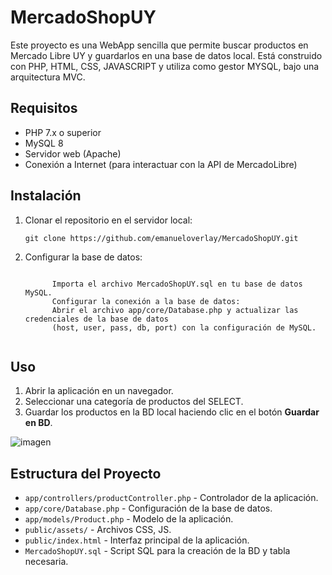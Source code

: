 <h1>MercadoShopUY</h1>

<p>Este proyecto es una WebApp sencilla que permite buscar productos en Mercado Libre UY y guardarlos en una base de datos local.
  Está construido con PHP, HTML, CSS, JAVASCRIPT y utiliza como gestor MYSQL, bajo una arquitectura MVC.
</p>

<h2>Requisitos</h2>
<ul>
    <li>PHP 7.x o superior</li>
    <li>MySQL 8</li>
    <li>Servidor web (Apache)</li>
    <li>Conexión a Internet (para interactuar con la API de MercadoLibre)</li>
</ul>

<h2>Instalación</h2>
<ol>
    <li>Clonar el repositorio en el servidor local:</li>
    <pre><code>git clone https://github.com/emanueloverlay/MercadoShopUY.git</code></pre>
    <li>Configurar la base de datos:</li>
    <pre><code>
      Importa el archivo MercadoShopUY.sql en tu base de datos MySQL.
      Configurar la conexión a la base de datos:
      Abrir el archivo app/core/Database.php y actualizar las credenciales de la base de datos
      (host, user, pass, db, port) con la configuración de MySQL.
    </code></pre>
</ol>

<h2>Uso</h2>
<ol>
    <li>Abrir la aplicación en un navegador.</li>
    <li>Seleccionar una categoría de productos del SELECT.</li>
    <li>Guardar los productos en la BD local haciendo clic en el botón <strong>Guardar en BD</strong>.</li>
</ol>

![imagen](https://github.com/user-attachments/assets/b5a4b040-eae0-41fb-a56a-bdc995d8156a)


<h2>Estructura del Proyecto</h2>
<ul>
    <li><code>app/controllers/productController.php</code> - Controlador de la aplicación.</li>
    <li><code>app/core/Database.php</code> - Configuración de la base de datos.</li>
    <li><code>app/models/Product.php</code> - Modelo de la aplicación.</li>
    <li><code>public/assets/</code> - Archivos CSS, JS.</li>
    <li><code>public/index.html</code> - Interfaz principal de la aplicación.</li>
    <li><code>MercadoShopUY.sql</code> - Script SQL para la creación de la BD y tabla necesaria.</li>
</ul>
